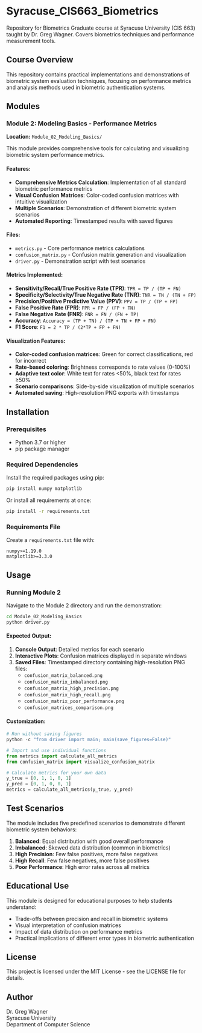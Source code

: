 # Syracuse_CIS663_Biometrics
Repository for Biometrics Graduate course at Syracuse University (CIS 663) taught by Dr. Greg Wagner. Covers biometrics techniques and performance measurement tools.

## Course Overview
This repository contains practical implementations and demonstrations of biometric system evaluation techniques, focusing on performance metrics and analysis methods used in biometric authentication systems.

## Modules

### Module 2: Modeling Basics - Performance Metrics
**Location:** `Module_02_Modeling_Basics/`

This module provides comprehensive tools for calculating and visualizing biometric system performance metrics.

#### Features:
- **Comprehensive Metrics Calculation**: Implementation of all standard biometric performance metrics
- **Visual Confusion Matrices**: Color-coded confusion matrices with intuitive visualization
- **Multiple Scenarios**: Demonstration of different biometric system scenarios
- **Automated Reporting**: Timestamped results with saved figures

#### Files:
- `metrics.py` - Core performance metrics calculations
- `confusion_matrix.py` - Confusion matrix generation and visualization
- `driver.py` - Demonstration script with test scenarios

#### Metrics Implemented:
- **Sensitivity/Recall/True Positive Rate (TPR)**: `TPR = TP / (TP + FN)`
- **Specificity/Selectivity/True Negative Rate (TNR)**: `TNR = TN / (TN + FP)`
- **Precision/Positive Predictive Value (PPV)**: `PPV = TP / (TP + FP)`
- **False Positive Rate (FPR)**: `FPR = FP / (FP + TN)`
- **False Negative Rate (FNR)**: `FNR = FN / (FN + TP)`
- **Accuracy**: `Accuracy = (TP + TN) / (TP + TN + FP + FN)`
- **F1 Score**: `F1 = 2 * TP / (2*TP + FP + FN)`

#### Visualization Features:
- **Color-coded confusion matrices**: Green for correct classifications, red for incorrect
- **Rate-based coloring**: Brightness corresponds to rate values (0-100%)
- **Adaptive text color**: White text for rates <50%, black text for rates ≥50%
- **Scenario comparisons**: Side-by-side visualization of multiple scenarios
- **Automated saving**: High-resolution PNG exports with timestamps

## Installation

### Prerequisites
- Python 3.7 or higher
- pip package manager

### Required Dependencies
Install the required packages using pip:

```bash
pip install numpy matplotlib
```

Or install all requirements at once:

```bash
pip install -r requirements.txt
```

### Requirements File
Create a `requirements.txt` file with:
```
numpy>=1.19.0
matplotlib>=3.3.0
```

## Usage

### Running Module 2
Navigate to the Module 2 directory and run the demonstration:

```bash
cd Module_02_Modeling_Basics
python driver.py
```

#### Expected Output:
1. **Console Output**: Detailed metrics for each scenario
2. **Interactive Plots**: Confusion matrices displayed in separate windows
3. **Saved Files**: Timestamped directory containing high-resolution PNG files:
   - `confusion_matrix_balanced.png`
   - `confusion_matrix_imbalanced.png`
   - `confusion_matrix_high_precision.png`
   - `confusion_matrix_high_recall.png`
   - `confusion_matrix_poor_performance.png`
   - `confusion_matrices_comparison.png`

#### Customization:
```python
# Run without saving figures
python -c "from driver import main; main(save_figures=False)"

# Import and use individual functions
from metrics import calculate_all_metrics
from confusion_matrix import visualize_confusion_matrix

# Calculate metrics for your own data
y_true = [0, 1, 1, 0, 1]
y_pred = [0, 1, 0, 0, 1]
metrics = calculate_all_metrics(y_true, y_pred)
```

## Test Scenarios

The module includes five predefined scenarios to demonstrate different biometric system behaviors:

1. **Balanced**: Equal distribution with good overall performance
2. **Imbalanced**: Skewed data distribution (common in biometrics)
3. **High Precision**: Few false positives, more false negatives
4. **High Recall**: Few false negatives, more false positives
5. **Poor Performance**: High error rates across all metrics

## Educational Use

This module is designed for educational purposes to help students understand:
- Trade-offs between precision and recall in biometric systems
- Visual interpretation of confusion matrices
- Impact of data distribution on performance metrics
- Practical implications of different error types in biometric authentication

## License
This project is licensed under the MIT License - see the LICENSE file for details.

## Author
Dr. Greg Wagner  
Syracuse University  
Department of Computer Science
